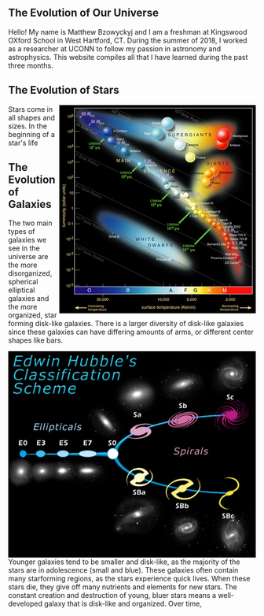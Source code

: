 ## The Evolution of Our Universe
Hello! My name is Matthew Bzowyckyj and I am a freshman at Kingswood OXford School in West Hartford, CT. During the summer of 2018, I worked as a researcher at UCONN to follow my passion in astronomy and astrophysics. This website compiles all that I have learned during the past three months. 


## The Evolution of Stars

<img align="right" src="Hertzsprung-Russel_Diagram.png">
Stars come in all shapes and sizes. In the beginning of a star's life        

## The Evolution of Galaxies

  The two main types of galaxies we see in the universe are the more disorganized, spherical elliptical galaxies and the more organized, star forming disk-like galaxies. There is a larger diversity of disk-like galaxies since these galaxies can have differing amounts of arms, or different center shapes like bars.
  
<img align="right" src="Hubblefork.png">

  Younger galaxies tend to be smaller and disk-like, as the majority of the stars are in adolescence (small and blue). These galaxies often contain many starforming regions, as the stars experience quick lives. When these stars die, they give off many nutrients and elements for new stars. The constant creation and destruction of young, bluer stars means a well-developed galaxy that is disk-like and organized. Over time,


